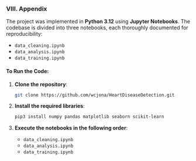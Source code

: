 ### VIII. Appendix

The project was implemented in **Python 3.12** using **Jupyter Notebooks**. The codebase is divided into three notebooks, each thoroughly documented for reproducibility:

- `data_cleaning.ipynb`
- `data_analysis.ipynb`
- `data_training.ipynb`

#### To Run the Code:

1. **Clone the repository**:
   ```bash
   git clone https://github.com/wcjona/HeartDiseaseDetection.git
   ```

2. **Install the required libraries**:
   ```bash
   pip3 install numpy pandas matplotlib seaborn scikit-learn
   ```

3. **Execute the notebooks in the following order**:
   - `data_cleaning.ipynb`
   - `data_analysis.ipynb`
   - `data_training.ipynb`